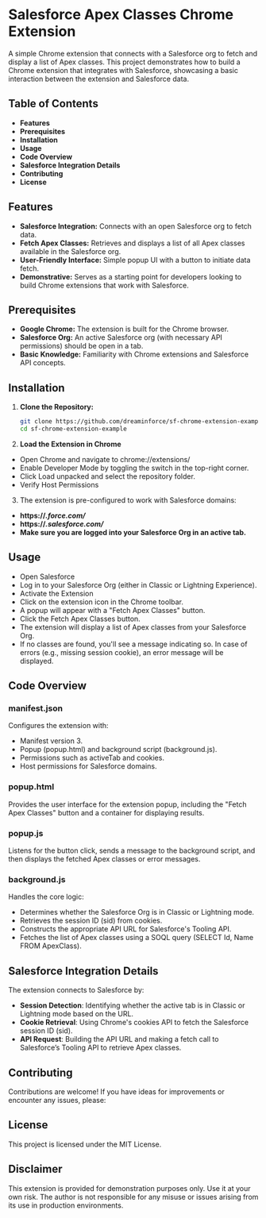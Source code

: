 # Salesforce Apex Classes Chrome Extension

A simple Chrome extension that connects with a Salesforce org to fetch and display a list of Apex classes. This project demonstrates how to build a Chrome extension that integrates with Salesforce, showcasing a basic interaction between the extension and Salesforce data.

## Table of Contents

- **Features**
- **Prerequisites**
- **Installation**
- **Usage**
- **Code Overview**
- **Salesforce Integration Details**
- **Contributing**
- **License**

## Features

- **Salesforce Integration:** Connects with an open Salesforce org to fetch data.
- **Fetch Apex Classes:** Retrieves and displays a list of all Apex classes available in the Salesforce org.
- **User-Friendly Interface:** Simple popup UI with a button to initiate data fetch.
- **Demonstrative:** Serves as a starting point for developers looking to build Chrome extensions that work with Salesforce.

## Prerequisites

- **Google Chrome:** The extension is built for the Chrome browser.
- **Salesforce Org:** An active Salesforce org (with necessary API permissions) should be open in a tab.
- **Basic Knowledge:** Familiarity with Chrome extensions and Salesforce API concepts.

## Installation

1. **Clone the Repository:**

   ```bash
   git clone https://github.com/dreaminforce/sf-chrome-extension-example
   cd sf-chrome-extension-example

2. **Load the Extension in Chrome**

- Open Chrome and navigate to chrome://extensions/
- Enable Developer Mode by toggling the switch in the top-right corner.
- Click Load unpacked and select the repository folder.
- Verify Host Permissions

3. The extension is pre-configured to work with Salesforce domains:

- **https://*.force.com/***
- **https://*.salesforce.com/***
- **Make sure you are logged into your Salesforce Org in an active tab.**

## Usage
- Open Salesforce
- Log in to your Salesforce Org (either in Classic or Lightning Experience).
- Activate the Extension
- Click on the extension icon in the Chrome toolbar.
- A popup will appear with a "Fetch Apex Classes" button.
- Click the Fetch Apex Classes button.
- The extension will display a list of Apex classes from your Salesforce Org.
- If no classes are found, you'll see a message indicating so. In case of errors (e.g., missing session cookie), an error message will be displayed.

## Code Overview
### manifest.json

Configures the extension with:

- Manifest version 3.
- Popup (popup.html) and background script (background.js).
- Permissions such as activeTab and cookies.
- Host permissions for Salesforce domains.

### popup.html

Provides the user interface for the extension popup, including the "Fetch Apex Classes" button and a container for displaying results.

### popup.js

Listens for the button click, sends a message to the background script, and then displays the fetched Apex classes or error messages.

### background.js

Handles the core logic:

- Determines whether the Salesforce Org is in Classic or Lightning mode.
- Retrieves the session ID (sid) from cookies.
- Constructs the appropriate API URL for Salesforce's Tooling API.
- Fetches the list of Apex classes using a SOQL query (SELECT Id, Name FROM ApexClass).


## Salesforce Integration Details

The extension connects to Salesforce by:

- **Session Detection**: Identifying whether the active tab is in Classic or Lightning mode based on the URL.
- **Cookie Retrieval**: Using Chrome's cookies API to fetch the Salesforce session ID (sid).
- **API Request**: Building the API URL and making a fetch call to Salesforce’s Tooling API to retrieve Apex classes.


## Contributing
Contributions are welcome! If you have ideas for improvements or encounter any issues, please:


## License
This project is licensed under the MIT License.

## Disclaimer
This extension is provided for demonstration purposes only. Use it at your own risk. The author is not responsible for any misuse or issues arising from its use in production environments.
